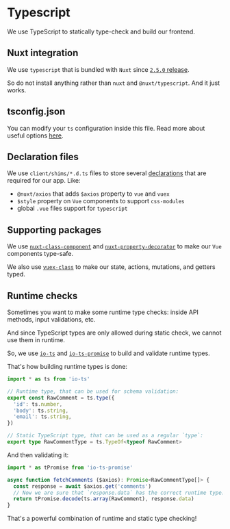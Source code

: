 # Typescript

We use TypeScript to statically type-check and build our frontend.

## Nuxt integration

We use `typescript` that is bundled 
with `Nuxt` since 
[`2.5.0` release](https://github.com/nuxt/nuxt.js/releases/tag/v2.5.0).

So do not install anything rather than `nuxt` and `@nuxt/typescript`.
And it just works.

## tsconfig.json

You can modify your `ts` configuration inside this file.
Read more about useful options [here](https://www.typescriptlang.org/docs/handbook/tsconfig-json.html).

## Declaration files

We use `client/shims/*.d.ts` files 
to store several [declarations](https://en.wikipedia.org/wiki/TypeScript#Declaration_files) 
that are required for our app. Like:

- `@nuxt/axios` that adds `$axios` property to `vue` and `vuex`
- `$style` property on `Vue` components to support `css-modules`
- global `.vue` files support for `typescript`

## Supporting packages

We use [`nuxt-class-component`](https://github.com/nuxt-community/nuxt-class-component) 
and [`nuxt-property-decorator`](https://github.com/nuxt-community/nuxt-property-decorator) 
to make our `Vue` components type-safe.

We also use [`vuex-class`](https://github.com/ktsn/vuex-class) 
to make our state, actions, mutations, and getters typed.

## Runtime checks

Sometimes you want to make some runtime type checks: 
inside API methods, input validations, etc.

And since TypeScript types are only allowed during static check, 
we cannot use them in runtime.

So, we use [`io-ts`]() and [`io-ts-promise`]() to build and validate runtime types.

That's how building runtime types is done:

```ts
import * as ts from 'io-ts'

// Runtime type, that can be used for schema validation:
export const RawComment = ts.type({
  'id': ts.number,
  'body': ts.string,
  'email': ts.string,
})

// Static TypeScript type, that can be used as a regular `type`:
export type RawCommentType = ts.TypeOf<typeof RawComment>
```

And then validating it:

```ts
import * as tPromise from 'io-ts-promise'

async function fetchComments ($axios): Promise<RawCommentType[]> {
  const response = await $axios.get('comments')
  // Now we are sure that `response.data` has the correct runtime type:
  return tPromise.decode(ts.array(RawComment), response.data)
}
```

That's a powerful combination of runtime and static type checking!
